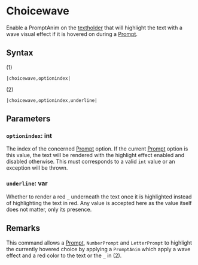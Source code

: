 # Choicewave

Enable a PromptAnim on the [textholder](../../Notable%20local%20variable/textholder.md) that will highlight the text with a wave visual effect if it is hovered on during a [Prompt](Prompt.md).

## Syntax

(1)

````
|choicewave,optionindex|
````

(2)

````
|choicewave,optionindex,underline|
````

## Parameters

### `optionindex`: int

The index of the concerned [Prompt](Prompt.md) option. If the current [Prompt](Prompt.md) option is this value, the text will be rendered with the highlight effect enabled and disabled otherwise. This must corresponds to a valid `int` value or an exception will be thrown.

### `underline`: var

Whether to render a red `_` underneath the text once it is highlighted instead of highlighting the text in red. Any value is accepted here as the value itself does not matter, only its presence.

## Remarks

This command allows a [Prompt](Prompt.md), `NumberPrompt` and `LetterPrompt` to highlight the currently hovered choice by applying a `PromptAnim` which apply a wave effect and a red color to the text or the `_` in (2).
